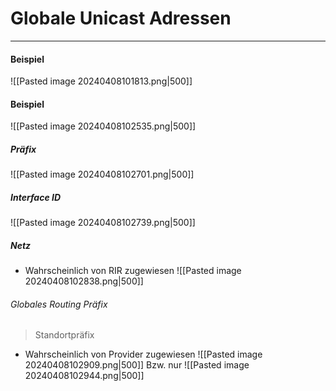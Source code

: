 # Globale Unicast Adressen
___
#### Beispiel
![[Pasted image 20240408101813.png|500]]

#### Beispiel
![[Pasted image 20240408102535.png|500]]
##### Präfix
![[Pasted image 20240408102701.png|500]]
##### Interface ID
![[Pasted image 20240408102739.png|500]]
##### Netz
- Wahrscheinlich von RIR zugewiesen
![[Pasted image 20240408102838.png|500]]
###### Globales Routing Präfix
> Standortpräfix
- Wahrscheinlich von Provider zugewiesen
![[Pasted image 20240408102909.png|500]]
Bzw. nur
![[Pasted image 20240408102944.png|500]]